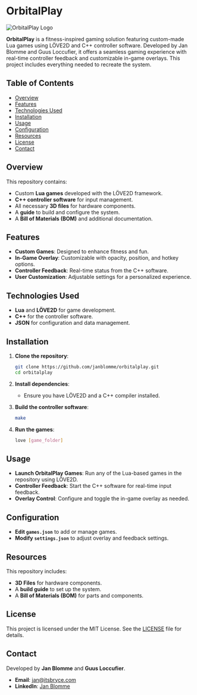 # OrbitalPlay

![OrbitalPlay Logo](https://orbitalplay.com/images/logo.png)

**OrbitalPlay** is a fitness-inspired gaming solution featuring custom-made Lua games using LÖVE2D and C++ controller software. Developed by Jan Blomme and Guus Loccufier, it offers a seamless gaming experience with real-time controller feedback and customizable in-game overlays. This project includes everything needed to recreate the system.

## Table of Contents
- [Overview](#overview)
- [Features](#features)
- [Technologies Used](#technologies-used)
- [Installation](#installation)
- [Usage](#usage)
- [Configuration](#configuration)
- [Resources](#resources)
- [License](#license)
- [Contact](#contact)

## Overview

This repository contains:
- Custom **Lua games** developed with the LÖVE2D framework.
- **C++ controller software** for input management.
- All necessary **3D files** for hardware components.
- A **guide** to build and configure the system.
- A **Bill of Materials (BOM)** and additional documentation.

## Features

- **Custom Games**: Designed to enhance fitness and fun.
- **In-Game Overlay**: Customizable with opacity, position, and hotkey options.
- **Controller Feedback**: Real-time status from the C++ software.
- **User Customization**: Adjustable settings for a personalized experience.

## Technologies Used

- **Lua** and **LÖVE2D** for game development.
- **C++** for the controller software.
- **JSON** for configuration and data management.

## Installation

1. **Clone the repository**:
   ```bash
   git clone https://github.com/janblomme/orbitalplay.git
   cd orbitalplay
   ```

2. **Install dependencies**:
   - Ensure you have LÖVE2D and a C++ compiler installed.

3. **Build the controller software**:
   ```bash
   make
   ```

4. **Run the games**:
   ```bash
   love [game_folder]
   ```

## Usage

- **Launch OrbitalPlay Games**: Run any of the Lua-based games in the repository using LÖVE2D.
- **Controller Feedback**: Start the C++ software for real-time input feedback.
- **Overlay Control**: Configure and toggle the in-game overlay as needed.

## Configuration

- **Edit `games.json`** to add or manage games.
- **Modify `settings.json`** to adjust overlay and feedback settings.

## Resources

This repository includes:
- **3D Files** for hardware components.
- A **build guide** to set up the system.
- A **Bill of Materials (BOM)** for parts and components.

## License

This project is licensed under the MIT License. See the [LICENSE](LICENSE) file for details.

## Contact

Developed by **Jan Blomme** and **Guus Loccufier**.

- **Email**: jan@itsbryce.com
- **LinkedIn**: [Jan Blomme](https://www.linkedin.com/in/jan-blomme-17b0bb258/)
